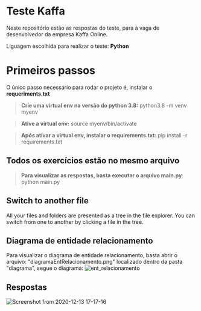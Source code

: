 # Teste Kaffa

Neste repositório estão as respostas do teste, para à vaga de desenvolvedor da empresa Kaffa Online.

Liguagem escolhida para realizar o teste: **Python**

# Primeiros passos

O único passo necessário para rodar o projeto é, instalar o **requeriments.txt**
> **Crie uma virtual env na versão do python 3.8:** python3.8 -m venv myenv

> **Ative a virtual env:** source myenv/bin/activate

> **Após ativar a virtual env, instalar o requirements.txt**: pip install -r requirements.txt


## Todos os exercícios estão no mesmo arquivo

> **Para visualizar as respostas, basta executar o arquivo main.py**: python main.py

## Switch to another file

All your files and folders are presented as a tree in the file explorer. You can switch from one to another by clicking a file in the tree.

## Diagrama de entidade relacionamento 

Para visualizar o diagrama de entidade relacionamento, basta abrir o arquivo: "diagramaEntRelacionamento.png" localizado dentro da pasta "diagrama", segue o diagrama: 
![ent_relacionamento](https://user-images.githubusercontent.com/47038612/102022587-a2125100-3d66-11eb-80f5-a2388f3af5ab.png)

## Respostas

![Screenshot from 2020-12-13 17-17-16](https://user-images.githubusercontent.com/47038612/102022671-15b45e00-3d67-11eb-8b25-1fa8eaf89e83.png)
